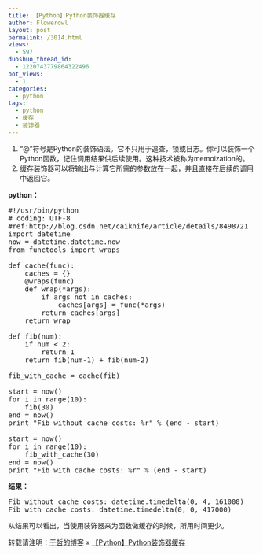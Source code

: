```yaml
---
title: 【Python】Python装饰器缓存
author: Flowerowl
layout: post
permalink: /3014.html
views:
  - 597
duoshuo_thread_id:
  - 1220743779864322496
bot_views:
  - 1
categories:
  - python
tags:
  - python
  - 缓存
  - 装饰器
---
```

1.  “@”符号是Python的装饰语法。它不只用于追查，锁或日志。你可以装饰一个Python函数，记住调用结果供后续使用。这种技术被称为memoization的。
2.  缓存装饰器可以将输出与计算它所需的参数放在一起，并且直接在后续的调用中返回它。

**python：**

<pre class="brush:applescript">#!/usr/bin/python  
# coding: UTF-8  
#ref:http://blog.csdn.net/caiknife/article/details/8498721
import datetime  
now = datetime.datetime.now  
from functools import wraps  

def cache(func):  
    caches = {}  
    @wraps(func)  
    def wrap(*args):  
        if args not in caches:  
            caches[args] = func(*args)  
        return caches[args]  
    return wrap  

def fib(num):  
    if num &lt; 2:  
        return 1  
    return fib(num-1) + fib(num-2)  

fib_with_cache = cache(fib)  

start = now()  
for i in range(10):  
    fib(30)  
end = now()  
print "Fib without cache costs: %r" % (end - start)  

start = now()  
for i in range(10):  
    fib_with_cache(30)  
end = now()  
print "Fib with cache costs: %r" % (end - start)</pre>

**结果：**

<pre class="brush:applescript">Fib without cache costs: datetime.timedelta(0, 4, 161000)
Fib with cache costs: datetime.timedelta(0, 0, 417000)</pre>

从结果可以看出，当使用装饰器来为函数做缓存的时候，所用时间更少。

转载请注明：[于哲的博客][1] &raquo; [【Python】Python装饰器缓存][2]

 [1]: http://lazynight.me
 [2]: http://lazynight.me/3014.html